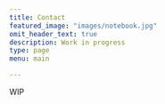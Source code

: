 ```yaml
---
title: Contact
featured_image: "images/notebook.jpg"
omit_header_text: true
description: Work in progress
type: page
menu: main

---
```


WIP
